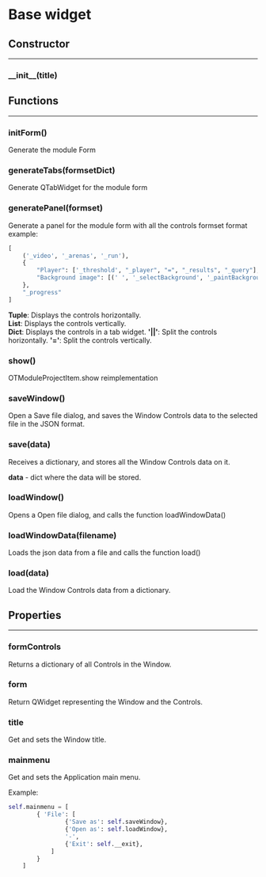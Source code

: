 # Base widget

## **Constructor**
***************************

### \_\_init\_\_(title)

## **Functions**
***************************
 	
### initForm() 

Generate the module Form
 	
### generateTabs(formsetDict) 

Generate QTabWidget for the module form
 	
### generatePanel(formset) 

Generate a panel for the module form with all the controls formset format example:

```python
[
	('_video', '_arenas', '_run'), 
	{
		"Player": ['_threshold', "_player", "=", "_results", "_query"], 
		"Background image": [(' ', '_selectBackground', '_paintBackground'), '_image']
	}, 
	"_progress"
] 
```  

**Tuple**: Displays the controls horizontally.  
**List**: Displays the controls vertically.  
**Dict**: Displays the controls in a tab widget.
**'||'**: Split the controls horizontally.
**'='**: Split the controls vertically.
 	
### show()

OTModuleProjectItem.show reimplementation

### saveWindow()

Open a Save file dialog, and saves the Window Controls data to the selected file in the JSON format.

### save(data)

Receives a dictionary, and stores all the Window Controls data on it.
 	
**data** - dict where the data will be stored.

### loadWindow()

Opens a Open file dialog, and calls the function loadWindowData() 

### loadWindowData(filename)

Loads the json data from a file and calls the function load()
 	
### load(data)
 	
Load the Window Controls data from a dictionary.

## **Properties**
***************************

### formControls

Returns a dictionary of all Controls in the Window.
 	
### form

Return QWidget representing the Window and the Controls. 
 	
### title

Get and sets the Window title.
 	
### mainmenu

Get and sets the Application main menu.

Example:

```python
self.mainmenu = [
		{ 'File': [
				{'Save as': self.saveWindow},
				{'Open as': self.loadWindow},
				'-',
				{'Exit': self.__exit},
			]
		}
	]
``` 
